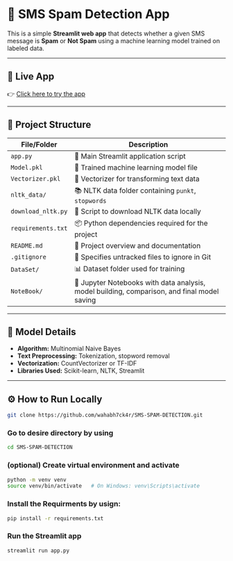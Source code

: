 # 📩 SMS Spam Detection App

This is a simple **Streamlit web app** that detects whether a given SMS message is **Spam** or **Not Spam** using a machine learning model trained on labeled data.

---

## 🚀 Live App

👉 [Click here to try the app](https://sms-spam-detection-nb3fdvxmxm2cnorpfr5mup.streamlit.app)

---
## 📁 Project Structure

| File/Folder         | Description                                        |
|---------------------|----------------------------------------------------|
| `app.py`            | 🎯 Main Streamlit application script               |
| `Model.pkl`         | 🧠 Trained machine learning model file             |
| `Vectorizer.pkl`    | 🧰 Vectorizer for transforming text data           |
| `nltk_data/`        | 📚 NLTK data folder containing `punkt`, `stopwords` |
| `download_nltk.py`  | 🔽 Script to download NLTK data locally           |
| `requirements.txt`  | 📦 Python dependencies required for the project    |
| `README.md`         | 📄 Project overview and documentation              |
| `.gitignore`        | 🚫 Specifies untracked files to ignore in Git      |
| `DataSet/`          | 📊 Dataset folder used for training                |
| `NoteBook/`         | 📓 Jupyter Notebooks with data analysis, model building, comparison, and final model saving |


---

## 🧠 Model Details

- **Algorithm:** Multinomial Naive Bayes
- **Text Preprocessing:** Tokenization, stopword removal
- **Vectorization:** CountVectorizer or TF-IDF
- **Libraries Used:** Scikit-learn, NLTK, Streamlit

---

## ⚙️ How to Run Locally

```bash
git clone https://github.com/wahabh7ck4r/SMS-SPAM-DETECTION.git
```
### Go to desire directory by using 
```bash
cd SMS-SPAM-DETECTION
```
### (optional) Create virtual environment and activate
```bash
python -m venv venv
source venv/bin/activate   # On Windows: venv\Scripts\activate
````
### Install the Requirments by usign: 
```bash
pip install -r requirements.txt
```
### Run the Streamlit app
```bash
streamlit run app.py
```


